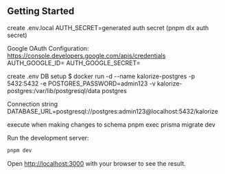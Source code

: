 ## Getting Started

create .env.local
AUTH_SECRET=generated auth secret (pnpm dlx auth secret)

Google OAuth Configuration: https://console.developers.google.com/apis/credentials
AUTH_GOOGLE_ID=
AUTH_GOOGLE_SECRET=

create .env
DB setup
$ docker run -d --name kalorize-postgres -p 5432:5432 -e POSTGRES_PASSWORD=admin123 -v kalorize-postgres:/var/lib/postgresql/data postgres

Connection string
DATABASE_URL=postgresql://postgres:admin123@localhost:5432/kalorize

execute when making changes to schema
pnpm exec prisma migrate dev

Run the development server:

```bash
pnpm dev
```

Open [http://localhost:3000](http://localhost:3000) with your browser to see the result.
